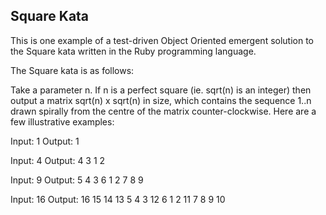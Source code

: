 Square Kata
-----------

This is one example of a test-driven Object Oriented emergent solution to the Square kata written in the Ruby programming language.

The Square kata is as follows:

Take a parameter n. If n is a perfect square (ie. sqrt(n) is an integer) then output a matrix sqrt(n) x sqrt(n) in size, which contains the sequence 1..n drawn
spirally from the centre of the matrix counter-clockwise. Here are a few illustrative examples:

Input:  1
Output: 1

Input:  4
Output: 4 3
        1 2

Input:  9
Output: 5 4 3
        6 1 2
        7 8 9

Input:  16
Output: 16 15 14 13
        5  4  3  12
        6  1  2  11
        7  8  9  10
